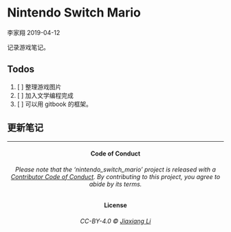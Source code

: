 Nintendo Switch Mario
================
李家翔
2019-04-12

<!-- README.md is generated from README.Rmd. Please edit that file -->

记录游戏笔记。

## Todos

1.  [ ] 整理游戏图片
2.  [ ] 加入文学编程完成
3.  [ ] 可以用 gitbook 的框架。

## 更新笔记

-----

<h4 align="center">

**Code of Conduct**

</h4>

<h6 align="center">

Please note that the ‘nintendo\_switch\_mario’ project is released with
a [Contributor Code of Conduct](CODE_OF_CONDUCT.md). By contributing to
this project, you agree to abide by its terms.

</h6>

<h4 align="center">

**License**

</h4>

<h6 align="center">

CC-BY-4.0 © [Jiaxiang Li](LICENSE.md)

</h6>
